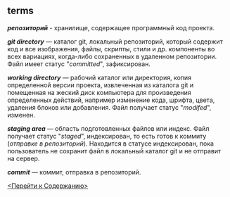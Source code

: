 
## terms

***репозиторий*** - хранилище, содержащее программный код проекта.

***git directory*** — каталог git, локальный репозиторий, который содержит код и все изображения, файлы, скрипты, стили и др. компоненты во всех вариациях, когда-либо сохраненных в удаленном репозитории. Файл имеет статус "*committed*", зафиксирован.

***working directory*** — рабочий каталог или директория, копия определенной версии проекта, извлеченная из каталога git и помещенная на жеский диск компьютера для произведения определенных действий, например изменение кода, шрифта, цвета, удаления блоков или добавления. Файл получает статус "*modifed*", изменен.

***staging area*** — область подготовленных файлов или индекс. Файл получает статус "*staged*", индексирован, то есть готов к коммиту (*отправке в репозиторий*). Находится в статусе индексирован, пока пользователь не сохранит файл в локальный каталог git и не отправит на сервер.

***commit*** — коммит, отправка в репозиторий.

[<Перейти к Содержанию>](./readme.md)